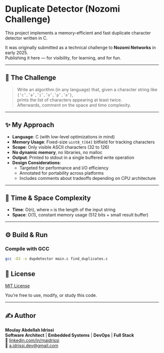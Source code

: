 # Duplicate Detector (Nozomi Challenge)

This project implements a memory-efficient and fast duplicate character detector written in C.

It was originally submitted as a technical challenge to **Nozomi Networks** in early 2025.  
Publishing it here — for visibility, for learning, and for fun.

---

## 🧠 The Challenge

> Write an algorithm (in any language) that, given a character string like `{‘c’,’a’,’i’,’o’,’p’,’a’}`,  
> prints the list of characters appearing at least twice.  
> Afterwards, comment on the space and time complexity.

---

## ✨ My Approach

- **Language**: C (with low-level optimizations in mind)
- **Memory Usage**: Fixed-size `uint8_t[64]` bitfield for tracking characters
- **Scope**: Only visible ASCII characters (32 to 126)
- **No dynamic memory**, no libraries, no malloc
- **Output**: Printed to stdout in a single buffered write operation
- **Design Considerations**: 
  - Targeted for performance and I/O efficiency
  - Annotated for portability across platforms
  - Includes comments about tradeoffs depending on CPU architecture

---

## 🚀 Time & Space Complexity

- **Time**: O(n), where `n` is the length of the input string
- **Space**: O(1), constant memory usage (512 bits + small result buffer)

---

## ⚙️ Build & Run

### Compile with GCC

```bash
gcc -O3 -o dupdetector main.c find_duplicates.c
```

## 📜 License

[MIT License](LICENSE)

You’re free to use, modify, or study this code.  

---


## ✍️ Author

**Moulay Abdellah Idrissi**  
**Software Architect** | **Embedded Systems** | **DevOps** | **Full Stack**  
🔗 [linkedin.com/in/maidrissi](https://linkedin.com/in/maidrissi)  
📧 [a.idrissi.dev@gmail.com](mailto:a.idrissi.dev@gmail.com)
